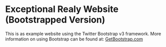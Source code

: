# Exceptional Realy Website (Bootstrapped Version)

This is as example website using the Twitter Bootstrap v3 framework.
More information on using Bootstrap can be found at:
[GetBootstrap.com](http://getbootstrap.com)
